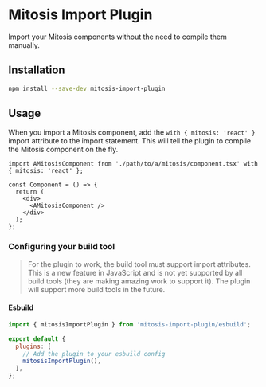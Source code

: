 # Mitosis Import Plugin

Import your Mitosis components without the need to compile them manually.

## Installation

```bash
npm install --save-dev mitosis-import-plugin
```

## Usage

When you import a Mitosis component, add the `with { mitosis: 'react' }` import attribute to the import statement. This will tell the plugin to compile the Mitosis component on the fly.

```tsx
import AMitosisComponent from './path/to/a/mitosis/component.tsx' with { mitosis: 'react' };

const Component = () => {
  return (
    <div>
      <AMitosisComponent />
    </div>
  );
};
```

### Configuring your build tool

> For the plugin to work, the build tool must support import attributes. This is a new feature in JavaScript and is not yet supported by all build tools (they are making amazing work to support it). The plugin will support more build tools in the future.

#### Esbuild

```js
import { mitosisImportPlugin } from 'mitosis-import-plugin/esbuild';

export default {
  plugins: [
    // Add the plugin to your esbuild config
    mitosisImportPlugin(),
  ],
};
```
